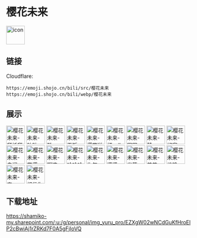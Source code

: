 # 樱花未来
<img src="https://emoji.shojo.cn/bili/src/樱花未来/icon.png" width="50" height="50" alt="icon">

## 链接
Cloudflare:
```
https://emoji.shojo.cn/bili/src/樱花未来
https://emoji.shojo.cn/bili/webp/樱花未来
```
## 展示
<img src="https://emoji.shojo.cn/bili/src/樱花未来/樱花未来-拜托拜托.png" width="50" height="50" alt="樱花未来-拜托拜托">
<img src="https://emoji.shojo.cn/bili/src/樱花未来/樱花未来-贴贴.png" width="50" height="50" alt="樱花未来-贴贴">
<img src="https://emoji.shojo.cn/bili/src/樱花未来/樱花未来-酷.png" width="50" height="50" alt="樱花未来-酷">
<img src="https://emoji.shojo.cn/bili/src/樱花未来/樱花未来-干饭.png" width="50" height="50" alt="樱花未来-干饭">
<img src="https://emoji.shojo.cn/bili/src/樱花未来/樱花未来-樱花送你.png" width="50" height="50" alt="樱花未来-樱花送你">
<img src="https://emoji.shojo.cn/bili/src/樱花未来/樱花未来-打call.png" width="50" height="50" alt="樱花未来-打call">
<img src="https://emoji.shojo.cn/bili/src/樱花未来/樱花未来-困困-乏了.png" width="50" height="50" alt="樱花未来-困困-乏了">
<img src="https://emoji.shojo.cn/bili/src/樱花未来/樱花未来-赞.png" width="50" height="50" alt="樱花未来-赞">
<img src="https://emoji.shojo.cn/bili/src/樱花未来/樱花未来-好家伙-哦吼.png" width="50" height="50" alt="樱花未来-好家伙-哦吼">
<img src="https://emoji.shojo.cn/bili/src/樱花未来/樱花未来-自闭.png" width="50" height="50" alt="樱花未来-自闭">
<img src="https://emoji.shojo.cn/bili/src/樱花未来/樱花未来-赏樱.png" width="50" height="50" alt="樱花未来-赏樱">
<img src="https://emoji.shojo.cn/bili/src/樱花未来/樱花未来-啊这.png" width="50" height="50" alt="樱花未来-啊这">
<img src="https://emoji.shojo.cn/bili/src/樱花未来/樱花未来-哈哈哈哈.png" width="50" height="50" alt="樱花未来-哈哈哈哈">
<img src="https://emoji.shojo.cn/bili/src/樱花未来/樱花未来-生气.png" width="50" height="50" alt="樱花未来-生气">
<img src="https://emoji.shojo.cn/bili/src/樱花未来/樱花未来-摸摸.png" width="50" height="50" alt="樱花未来-摸摸">
<img src="https://emoji.shojo.cn/bili/src/樱花未来/樱花未来-发芽.png" width="50" height="50" alt="樱花未来-发芽">
<img src="https://emoji.shojo.cn/bili/src/樱花未来/樱花未来-羞羞.png" width="50" height="50" alt="樱花未来-羞羞">
<img src="https://emoji.shojo.cn/bili/src/樱花未来/樱花未来-投降.png" width="50" height="50" alt="樱花未来-投降">
<img src="https://emoji.shojo.cn/bili/src/樱花未来/樱花未来-害.png" width="50" height="50" alt="樱花未来-害">
<img src="https://emoji.shojo.cn/bili/src/樱花未来/樱花未来-相信你.png" width="50" height="50" alt="樱花未来-相信你">

## 下载地址

https://shamiko-my.sharepoint.com/:u:/g/personal/img_yuru_pro/EZXgW02wNCdGuKfHroElP2cBwiAj1rZRKd7F0A5gFjIoVQ
